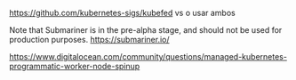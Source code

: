 
https://github.com/kubernetes-sigs/kubefed
vs o usar ambos

Note that Submariner is in the pre-alpha stage, and should not be used for production purposes.
https://submariner.io/

https://www.digitalocean.com/community/questions/managed-kubernetes-programmatic-worker-node-spinup
